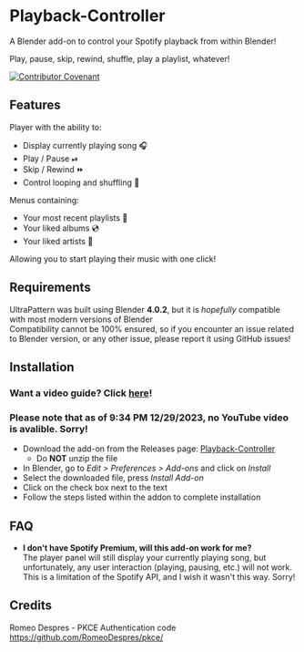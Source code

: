 # Playback-Controller
A Blender add-on to control your Spotify playback from within Blender!

Play, pause, skip, rewind, shuffle, play a playlist, whatever!  


[![Contributor Covenant](https://img.shields.io/badge/Contributor%20Covenant-2.1-4baaaa.svg)](code_of_conduct.md)
## Features
Player with the ability to:
* Display currently playing song 🎧
* Play / Pause ⏯
* Skip / Rewind ⏩
* Control looping and shuffling 🔀

Menus containing:
* Your most recent playlists 📼
* Your liked albums 💿
* Your liked artists 🎼

Allowing you to start playing their music with one click!

## Requirements
UltraPattern was built using Blender **4.0.2**, but it is *hopefully* compatible with most modern versions of Blender  
Compatibility cannot be 100% ensured, so if you encounter an issue related to Blender version, or any other issue, please report it using GitHub issues!

## Installation
### Want a video guide? Click [here](https://www.youtube.com/@jackdotpng)!
### Please note that as of 9:34 PM 12/29/2023, no YouTube video is avalible. Sorry!
* Download the add-on from the Releases page: [Playback-Controller](https://github.com/jackk25/Playback-Controller/releases/latest)
   * Do **NOT** unzip the file
* In Blender, go to *Edit > Preferences > Add-ons* and click on *Install*
* Select the downloaded file, press *Install Add-on*
* Click on the check box next to the text
* Follow the steps listed within the addon to complete installation

## FAQ  
* **I don't have Spotify Premium, will this add-on work for me?**  
The player panel will still display your currently playing song, but unfortunately, any user interaction (playing, pausing, etc.) will not work. This is a limitation of the Spotify API, and I wish it wasn't this way. Sorry!

## Credits
Romeo Despres - PKCE Authentication code  
https://github.com/RomeoDespres/pkce/  